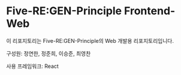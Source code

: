 # Five-RE:GEN-Principle Frontend-Web
이 리포지토리는 Five-RE:GEN-Principle의 Web 개발용 리포지토리입니다.

구성원: 정연한, 정준희, 이승준, 최영찬

사용 프레임워크: React